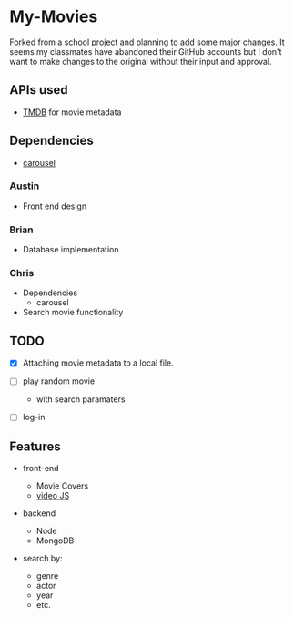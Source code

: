 # My-Movies

Forked from a [school project](https://github.com/ticet11/movie-server-interface) and planning to add some major changes. It seems my classmates have abandoned their GitHub accounts but I don't want to make changes to the original without their input and approval.

## APIs used

* [TMDB]([OMDBapi.com](https://www.themoviedb.org/documentation/api)) for movie metadata

## Dependencies

* [carousel](https://www.npmjs.com/package/react-responsive-carousel)

### Austin

* Front end design

### Brian

* Database implementation

### Chris

* Dependencies
  * carousel
* Search movie functionality

## TODO

* [x] Attaching movie metadata to a local file.

* [ ] play random movie
  * with search paramaters
  
* [ ] log-in
  
## Features

* front-end
  * Movie Covers
  * [video JS](https://videojs.com/city)
  
* backend
  * Node
  * MongoDB

* search by:
  * genre
  * actor
  * year
  * etc.
